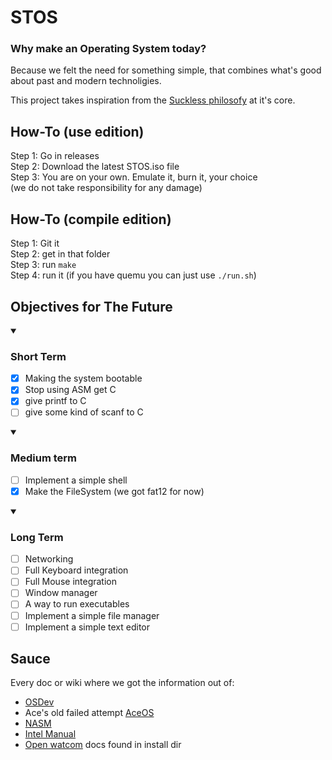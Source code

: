 # STOS

### Why make an Operating System today?

Because we felt the need for something simple, that combines what's good about  past and modern technoligies.

This project takes inspiration from the [Suckless philosofy](https://suckless.org) at it's core.


## How-To (use edition)
Step 1: Go in releases  
Step 2: Download the latest STOS.iso file  
Step 3: You are on your own. Emulate it, burn it, your choice  
(we do not take responsibility for any damage)  

## How-To (compile edition)
Step 1: Git it  
Step 2: get in that folder  
Step 3: run `make`   
Step 4: run it (if you have quemu you can just use `./run.sh`)   


## Objectives for The Future
<details open>

<summary><h3>Short Term</h3></summary>

- [x] Making the system bootable 
- [x] Stop using ASM get C
- [x] give printf to C
- [ ] give some kind of scanf to C

</details>
<details open>

<summary><h3>Medium term</h3></summary>

- [ ] Implement a simple shell
- [x] Make the FileSystem (we got fat12 for now)

</details>
<details open>

<summary><h3>Long Term</h3></summary>

- [ ] Networking
- [ ] Full Keyboard integration
- [ ] Full Mouse integration
- [ ] Window manager
- [ ] A way to run executables
- [ ] Implement a simple file manager
- [ ] Implement a simple text editor

</details>

## Sauce
Every doc or wiki where we got the information out of:
- [OSDev](https://osdev.org)
- Ace's old failed attempt [AceOS](https://github.com/Ace-69/AceOS)
- [NASM](https://www.nasm.us/pub/nasm/releasebuilds/2.16.03/doc/nasmdoc.pdf)
- [Intel Manual](https://www.intel.com/content/www/us/en/developer/articles/technical/intel-sdm.html#combined)
- [Open watcom](https://github.com/open-watcom/open-watcom-v2) docs found in install dir
